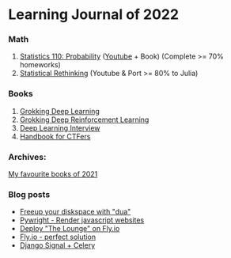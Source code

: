 # Learning Journal of 2022

### Math

1. [Statistics 110: Probability](https://projects.iq.harvard.edu/stat110/home) ([Youtube](https://www.youtube.com/watch?v=KbB0FjPg0mw&list=PL2SOU6wwxB0uwwH80KTQ6ht66KWxbzTIo) + Book) (Complete >= 70% homeworks)
2. [Statistical Rethinking](https://github.com/rmcelreath/stat_rethinking_2022) (Youtube & Port >= 80% to Julia)

### Books

1. [Grokking Deep Learning](https://www.manning.com/books/grokking-deep-learning)
2. [Grokking Deep Reinforcement Learning](https://www.manning.com/books/grokking-deep-reinforcement-learning)
3. [Deep Learning Interview](https://arxiv.org/abs/2201.00650)
4. [Handbook for CTFers](https://books.google.com.vn/books/about/Handbook_for_CTFers.html?id=2YrhzgEACAAJ&source=kp_book_description&redir_esc=y)

### Archives:

[My favourite books of 2021](https://github.com/tudoanh/tudoanh/blob/0747ce23f18f41be96442c5751fd2f116e4678f0/README.md)

### Blog posts
<!-- BLOG-POST-LIST:START -->
- [Freeup your diskspace with &quot;dua&quot;](https://doanhtu.com/article/freeup-your-diskspace-with-dua/)
- [Pywright - Render javascript websites](https://doanhtu.com/article/pywright-render-javascript-websites/)
- [Deploy &quot;The Lounge&quot; on Fly.io](https://doanhtu.com/article/deploy-the-lounge-on-flyio/)
- [Fly.io - perfect solution](https://doanhtu.com/article/flyio-perfect-solution/)
- [Django Signal + Celery](https://doanhtu.com/article/django-signal-celery/)
<!-- BLOG-POST-LIST:END -->
